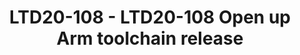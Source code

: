 ---
categories:
- ltd20
description: 'Arm has been releasing binary toolchains for Arm CPU processors based
  on GNU tools, which are used widely to develop for IoT, embedded and Linux. The
  releases happened a few times each year, following the annual tick of GCC. They
  were built from a set of scripts developed internally within Arm.<br><br>Such a
  release model works fine but has several problems. The most critical problem, raised
  by Linaro partners, is the cadence of release: there are too few releases for users
  to timely access new features and bug fixes in toolchain. As number of release will
  not increase without consuming more engineering resource in house, which is tight,
  users have to wait up to 6 months for a bug fix release. Also even when there is
  release to happen, lack of access to pre-view or alpha release, similarly due to
  resource constraint, prevents partners to integrate the toolchain in advance. Lastly
  but very importantly, when partners would like to contribute to build script to
  improve the release, they don''t have a way to do so.<br><br>Our solution is to
  open up the build scripts in a github project, together with supplement mechanism
  to prepare the build environment and pick-up the right revision of toolchain components.
  With this project, users can easily clone and build toolchain for Arm, with timely
  access to latest features and bug fixes published by tools developers. It will also
  incorporate contribution from community to enhance the toolchain for wider use cases.<br><br>This
  solution is under deployment stage and is expected to be ready before BUD20, which
  will be a good opportunity to improve awareness and encourage contribution. In this
  section, the presenter will introduce the structure and design principle of the
  github project, and demonstrate how to use and contribute to it.'
image:
  featured: 'true'
  path: https://static.linaro.org/connect/ltd20/images/LTD20-108.png
session_id: LTD20-108
session_room: Linaro Tech Days Track 1
session_slot:
  end_time: 2020-03-24 11:55
  start_time: 2020-03-24 11:30
session_speakers:
- speaker_bio: 15+ years experience on Compiler and Tools. Former GCC developer. Currently
    lead open source toolchain development in Arm.
  speaker_company: Arm
  speaker_image: http://avatars.sched.co/e/31/7250079/avatar.jpg.320x320px.jpg?939
  speaker_name: Joey Ye
  speaker_position: Director of Engineering
  speaker_role: speaker
session_track: Tools
tag: session
tags: Tools
title: LTD20-108 - LTD20-108 Open up Arm toolchain release
---